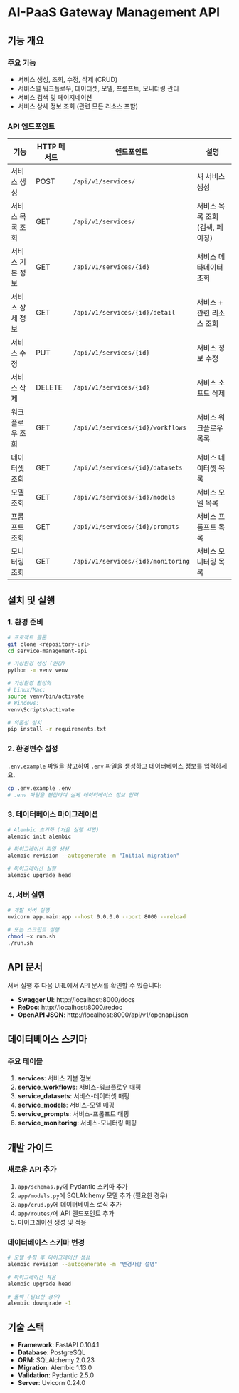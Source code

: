 # AI-PaaS Gateway Management API

## 기능 개요

### 주요 기능
- 서비스 생성, 조회, 수정, 삭제 (CRUD)
- 서비스별 워크플로우, 데이터셋, 모델, 프롬프트, 모니터링 관리
- 서비스 검색 및 페이지네이션
- 서비스 상세 정보 조회 (관련 모든 리소스 포함)

### API 엔드포인트
| 기능 | HTTP 메서드 | 엔드포인트 | 설명 |
|------|-------------|------------|------|
| 서비스 생성 | POST | `/api/v1/services/` | 새 서비스 생성 |
| 서비스 목록 조회 | GET | `/api/v1/services/` | 서비스 목록 조회 (검색, 페이징) |
| 서비스 기본 정보 | GET | `/api/v1/services/{id}` | 서비스 메타데이터 조회 |
| 서비스 상세 정보 | GET | `/api/v1/services/{id}/detail` | 서비스 + 관련 리소스 조회 |
| 서비스 수정 | PUT | `/api/v1/services/{id}` | 서비스 정보 수정 |
| 서비스 삭제 | DELETE | `/api/v1/services/{id}` | 서비스 소프트 삭제 |
| 워크플로우 조회 | GET | `/api/v1/services/{id}/workflows` | 서비스 워크플로우 목록 |
| 데이터셋 조회 | GET | `/api/v1/services/{id}/datasets` | 서비스 데이터셋 목록 |
| 모델 조회 | GET | `/api/v1/services/{id}/models` | 서비스 모델 목록 |
| 프롬프트 조회 | GET | `/api/v1/services/{id}/prompts` | 서비스 프롬프트 목록 |
| 모니터링 조회 | GET | `/api/v1/services/{id}/monitoring` | 서비스 모니터링 목록 |

## 설치 및 실행

### 1. 환경 준비

```bash
# 프로젝트 클론
git clone <repository-url>
cd service-management-api

# 가상환경 생성 (권장)
python -m venv venv

# 가상환경 활성화
# Linux/Mac:
source venv/bin/activate
# Windows:
venv\Scripts\activate

# 의존성 설치
pip install -r requirements.txt
```

### 2. 환경변수 설정

`.env.example` 파일을 참고하여 `.env` 파일을 생성하고 데이터베이스 정보를 입력하세요.

```bash
cp .env.example .env
# .env 파일을 편집하여 실제 데이터베이스 정보 입력
```

### 3. 데이터베이스 마이그레이션

```bash
# Alembic 초기화 (처음 실행 시만)
alembic init alembic

# 마이그레이션 파일 생성
alembic revision --autogenerate -m "Initial migration"

# 마이그레이션 실행
alembic upgrade head
```

### 4. 서버 실행

```bash
# 개발 서버 실행
uvicorn app.main:app --host 0.0.0.0 --port 8000 --reload

# 또는 스크립트 실행
chmod +x run.sh
./run.sh
```

## API 문서

서버 실행 후 다음 URL에서 API 문서를 확인할 수 있습니다:

- **Swagger UI**: http://localhost:8000/docs
- **ReDoc**: http://localhost:8000/redoc
- **OpenAPI JSON**: http://localhost:8000/api/v1/openapi.json

## 데이터베이스 스키마

### 주요 테이블

1. **services**: 서비스 기본 정보
2. **service_workflows**: 서비스-워크플로우 매핑
3. **service_datasets**: 서비스-데이터셋 매핑
4. **service_models**: 서비스-모델 매핑
5. **service_prompts**: 서비스-프롬프트 매핑
6. **service_monitoring**: 서비스-모니터링 매핑

## 개발 가이드

### 새로운 API 추가

1. `app/schemas.py`에 Pydantic 스키마 추가
2. `app/models.py`에 SQLAlchemy 모델 추가 (필요한 경우)
3. `app/crud.py`에 데이터베이스 로직 추가
4. `app/routes/`에 API 엔드포인트 추가
5. 마이그레이션 생성 및 적용

### 데이터베이스 스키마 변경

```bash
# 모델 수정 후 마이그레이션 생성
alembic revision --autogenerate -m "변경사항 설명"

# 마이그레이션 적용
alembic upgrade head

# 롤백 (필요한 경우)
alembic downgrade -1
```

## 기술 스택

- **Framework**: FastAPI 0.104.1
- **Database**: PostgreSQL
- **ORM**: SQLAlchemy 2.0.23
- **Migration**: Alembic 1.13.0
- **Validation**: Pydantic 2.5.0
- **Server**: Uvicorn 0.24.0